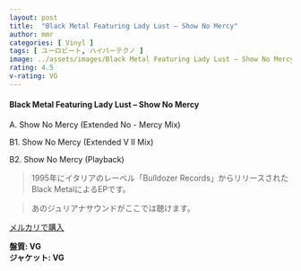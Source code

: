 ```yaml
---
layout: post
title:  "Black Metal Featuring Lady Lust – Show No Mercy"
author: mmr
categories: [ Vinyl ]
tags: [ ユーロビート, ハイパーテクノ ]
image: ../assets/images/Black Metal Featuring Lady Lust – Show No Mercy.jpg
rating: 4.5
v-rating: VG
---
```


#### Black Metal Featuring Lady Lust – Show No Mercy

A. Show No Mercy (Extended No - Mercy Mix)

B1. Show No Mercy (Extended V II Mix)

B2. Show No Mercy (Playback)

> 1995年にイタリアのレーベル「Bulldozer Records」からリリースされたBlack MetalによるEPです。

> あのジュリアナサウンドがここでは聴けます。



[メルカリで購入](https://jp.mercari.com/item/m18913100794)

<div class="mt-4 mb-4 d-flex align-items-center">
<strong class="mr-1">盤質: VG</strong>
</div>
<div class="mt-4 mb-4 d-flex align-items-center">
<strong class="mr-1">ジャケット: VG</strong>
</div>
